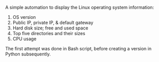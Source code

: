 A simple automation to display the Linux operating system information:
1. OS version
2. Public IP, private IP, & default gateway
3. Hard disk size; free and used space
4. Top five directories and their sizes
5. CPU usage

The first attempt was done in Bash script, before creating a version in Python subsequently.
